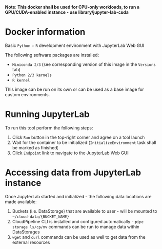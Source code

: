 **Note: This docker shall be used for CPU-only workloads, to run a GPU/CUDA-enabled instance - use library/jupyter-lab-cuda**

# Docker information

Basic `Python` + `R` development environment with JupyterLab Web GUI

The following software packages are installed:
* `Miniconda 2/3` (see corresponding version of this image in the `Versions` tab)
* `Python 2/3 kernels`
* `R kernel`

This image can be run on its own or can be used as a base image for custom environments.

# Running JupyterLab

To run this tool perform the following steps:
1. Click `Run` button in the top-right corner and agree on a tool launch
2. Wait for the container to be initialized (`InitializeEnvironment` task shall be marked as finished)
3. Click `Endpoint` link to navigate to the JupyterLab Web GUI

# Accessing data from JupyterLab instance

Once JupyterLab started and initialized - the following data locations are made available:
1. Buckets (i.e. DataStorage) that are available to user - will be mounted to `~/cloud-data/{BUCKET_NAME}`
2. CloudPipeline CLI is installed and configured automatically - `pipe storage ls/cp/mv` commands can be run to manage data within DataStorages
3. `wget` and `curl` commands can be used as well to get data from the external resources

